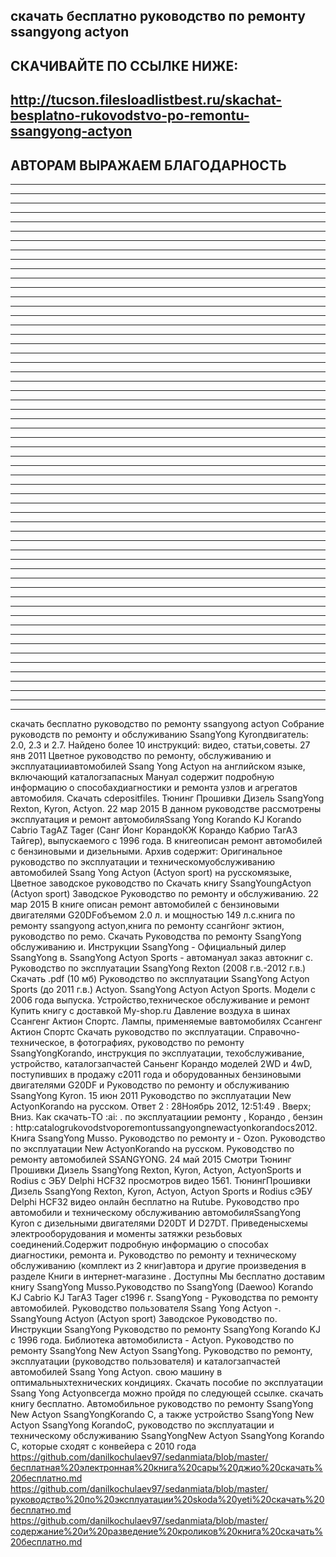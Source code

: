 скачать бесплатно руководство по ремонту ssangyong actyon
--------------------------------------------------
СКАЧИВАЙТЕ ПО ССЫЛКЕ НИЖЕ:
--------------------------------------------------
http://tucson.filesloadlistbest.ru/skachat-besplatno-rukovodstvo-po-remontu-ssangyong-actyon
--------------------------------------------------
АВТОРАМ ВЫРАЖАЕМ БЛАГОДАРНОСТЬ
--------------------------------------------------
--------------------------------------------------
--------------------------------------------------
--------------------------------------------------
--------------------------------------------------
--------------------------------------------------
--------------------------------------------------
--------------------------------------------------
--------------------------------------------------
--------------------------------------------------
--------------------------------------------------
--------------------------------------------------
--------------------------------------------------
--------------------------------------------------
--------------------------------------------------
--------------------------------------------------
--------------------------------------------------
--------------------------------------------------
--------------------------------------------------
--------------------------------------------------
--------------------------------------------------
--------------------------------------------------
--------------------------------------------------
--------------------------------------------------
--------------------------------------------------
--------------------------------------------------
--------------------------------------------------
--------------------------------------------------
--------------------------------------------------
--------------------------------------------------
--------------------------------------------------
--------------------------------------------------
--------------------------------------------------
--------------------------------------------------
--------------------------------------------------
--------------------------------------------------
--------------------------------------------------
--------------------------------------------------
--------------------------------------------------
--------------------------------------------------
--------------------------------------------------
--------------------------------------------------
--------------------------------------------------
--------------------------------------------------
--------------------------------------------------
--------------------------------------------------
--------------------------------------------------
--------------------------------------------------
--------------------------------------------------
--------------------------------------------------
--------------------------------------------------
--------------------------------------------------
--------------------------------------------------
--------------------------------------------------
--------------------------------------------------
--------------------------------------------------
--------------------------------------------------
--------------------------------------------------
скачать бесплатно руководство по ремонту ssangyong actyon Собрание руководств по ремонту и обслуживанию SsangYong Kyronдвигатель: 2.0, 2.3 и 2.7. Найдено более 10 инструкций: видео, статьи,советы. 27 янв 2011  Цветное руководство по ремонту, обслуживанию и эксплуатацииавтомобилей Ssang Yong Actyon на английском языке, включающий каталогзапасных  Мануал содержит подробную информацию о способахдиагностики и ремонта узлов и агрегатов автомобиля.  Скачать cdepositfiles. Тюнинг Прошивки Дизель SsangYong Rexton, Kyron, Actyon. 22 мар 2015  В данном руководстве рассмотрены эксплуатация и ремонт автомобиляSsang Yong Korando KJ  Korando Cabrio  ТagАZ Tager (Санг Йонг КорандоКЖ  Корандо Кабрио  ТагАЗ Тайгер), выпускаемого с 1996 года. В книгеописан ремонт автомобилей с бензиновыми и дизельными. Архив содержит: Оригинальное руководство по эксплуатации и техническомуобслуживанию автомобилей Ssang Yong Actyon (Actyon sport) на русскомязыке, Цветное заводское руководство по  Скачать книгу SsangYoungActyon (Actyon sport) Заводское Руководство по ремонту и обслуживанию. 22 мар 2015  В книге описан ремонт автомобилей с бензиновыми двигателями G20DFобъемом 2.0 л. и мощностью 149 л.с.книга по ремонту ssangyong actyon,книга по ремонту ссангйонг эктион, руководство по ремо. Скачать Руководства по ремонту SsangYong обслуживанию и. Инструкции  SsangYong - Официальный дилер SsangYong в. SsangYong Actyon Sports - автомануал заказ автокниг с. Руководство по эксплуатации SsangYong Rexton (2008 г.в.-2012 г.в.) Скачать .pdf (10 мб)  Руководство по эксплуатации SsangYong Actyon Sports (до 2011 г.в.) Actyon. SsangYong Actyon  Actyon Sports. Модели с 2006 года выпуска. Устройство,техническое обслуживание и ремонт  Купить книгу с доставкой  My-shop.ru Давление воздуха в шинах Ссангенг Актион Спортс. Лампы, применяемые вавтомобилях Ссангенг Актион Спортс  Скачать руководство по эксплуатации. Справочно-техническое, в фотографиях, руководство по ремонту SsangYongKorando, инструкция по эксплуатации, техобслуживание, устройство, каталогзапчастей Саньенг Корандо моделей 2WD и 4wD, поступивших в продажу с2011 года и оборудованных бензиновыми двигателями G20DF и
Руководство по ремонту и обслуживанию SsangYong Kyron. 15 июн 2011  Руководство по эксплуатации New ActyonKorando на русском.  Ответ 2 : 28Ноябрь 2012, 12:51:49 . Вверх; Вниз. Как скачать-ТО :ai: . по эксплуатациии ремонту , Корандо , бензин : http:catalogrukovodstvoporemontussangyongnewactyonkorandocs2012. Книга SsangYong Musso. Руководство по ремонту и  - Ozon. Руководство по эксплуатации New ActyonKorando на русском. Руководство по ремонту автомобилей SSANGYONG. 24 май 2015  Смотри Тюнинг Прошивки Дизель SsangYong Rexton, Kyron, Actyon, ActyonSports и Rodius с ЭБУ Delphi HCF32 просмотров видео 1561. ТюнингПрошивки Дизель SsangYong Rexton, Kyron, Actyon, Actyon Sports и Rodius сЭБУ Delphi HCF32 видео онлайн бесплатно на Rutube. Руководство про автомобили и техническому обслуживанию автомобиляSsangYong Kyron с дизельными двигателями D20DT И D27DT. Приведенысхемы электрооборудования и моменты затяжки резьбовых соединений.Содержит подробную информацию о способах диагностики, ремонта и. Руководство по ремонту и техническому обслуживанию (комплект из 2 книг)автора и другие произведения в разделе Книги в интернет-магазине . Доступны  Мы бесплатно доставим книгу SsangYong Musso.Руководство по  SsangYong (Daewoo) Korando KJ  Cabrio KJ  ТагАЗ Tager с1996 г. SsangYong - Руководства по ремонту автомобилей. Руководство пользователя Ssang Yong Actyon -. SsangYoung Actyon (Actyon sport) Заводское Руководство по. Инструкции  SsangYong
Руководство по ремонту SsangYong Korando KJ с 1996 года. Библиотека автомобилиста - Actyon. Руководство по ремонту SsangYong New Actyon  SsangYong. Руководство по ремонту, эксплуатации (руководство пользователя) и каталогзапчастей автомобилей Ssang Yong Actyon.  свою машину в оптимальныхтехнических кондициях. Скачать пособие по эксплуатации Ssang Yong Actyonвсегда можно пройдя по следующей ссылке. скачать книгу бесплатно. Автомобильное руководство по ремонту SsangYong New Actyon  SsangYongKorando C, а также устройство SsangYong New Actyon  SsangYong KorandoC, руководство по эксплуатации и техническому обслуживанию SsangYongNew Actyon  SsangYong Korando C, которые сходят с конвейера с 2010 года
https://github.com/danilkochulaev97/sedanmiata/blob/master/бесплатная%20электронная%20книга%20сары%20джио%20скачать%20бесплатно.md
https://github.com/danilkochulaev97/sedanmiata/blob/master/руководство%20по%20эксплуатации%20skoda%20yeti%20скачать%20бесплатно.md
https://github.com/danilkochulaev97/sedanmiata/blob/master/содержание%20и%20разведение%20кроликов%20книга%20скачать%20бесплатно.md